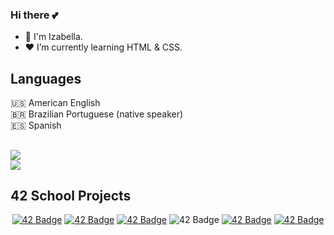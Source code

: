 ### Hi there 💕
- 🌙 I'm Izabella.
- ❤️ I’m currently learning HTML & CSS.

## Languages
🇺🇸 American English
<br>
🇧🇷 Brazilian Portuguese (native speaker)
<br>
🇪🇸 Spanish
##
<div>
  <a href="https://www.linkedin.com/in/izabella-porfírio" target="_blank"><img src="https://img.shields.io/badge/LinkedIn-0077B5?style=for-the-badge&logo=linkedin&logoColor=white"></a>
</div>
 <a href="https://instagram.com/izabella_larissa"><img src="https://img.shields.io/badge/instagram-E4405F.svg?style=for-the-badge&logo=instagram&logoColor=white"/></a>

</div>

## 42 School Projects 

<div align="center">

<a href="https://github.com/bellaiza/libft">![42 Badge](https://game.42sp.org.br/static/assets/achievements/libfte.png)</a>
<a href="https://github.com/bellaiza/get_next_line">![42 Badge](https://game.42sp.org.br/static/assets/achievements/get_next_linem.png)</a>
<a href="https://github.com/bellaiza/printf">![42 Badge](https://game.42sp.org.br/static/assets/achievements/ft_printfe.png)</a>
<a>![42 Badge](https://game.42sp.org.br/static/assets/achievements/born2berootm.png)</a>
<a href="https://github.com/bellaiza/so_long">![42 Badge](https://game.42sp.org.br/static/assets/achievements/so_longe.png)</a>
<a href="https://github.com/bellaiza/minitalk">![42 Badge](https://game.42sp.org.br/static/assets/achievements/minitalkm.png)</a>
    
</div>

